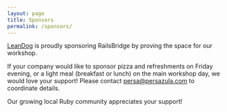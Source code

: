 ```yaml
---
layout: page
title: Sponsors
permalink: /sponsors/
---
```


[LeanDog](http://leandog.com) is proudly sponsoring RailsBridge by proving the space for our workshop.

If your company would like to sponsor pizza and refreshments on Friday evening, or a light meal (breakfast or lunch) on the main workshop day, we would love your support! Please contact persa@persazula.com to coordinate details.

Our growing local Ruby community appreciates your support!
